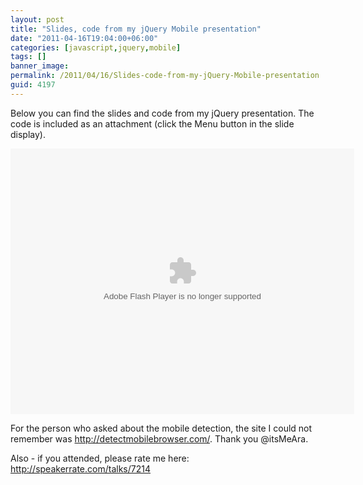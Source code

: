 ```yaml
---
layout: post
title: "Slides, code from my jQuery Mobile presentation"
date: "2011-04-16T19:04:00+06:00"
categories: [javascript,jquery,mobile]
tags: []
banner_image: 
permalink: /2011/04/16/Slides-code-from-my-jQuery-Mobile-presentation
guid: 4197
---
```


Below you can find the slides and code from my jQuery presentation. The code is included as an attachment (click the Menu button in the slide display).
<p/>
<object height="425" width="550"><param name="movie" value="http://slidesix.com/viewer/SlideSixViewer.swf?alias=Introduction-to-jQuery-Mobile" /><param name="menu" value="false"/><param name="scale" value="noScale"/><param name="allowFullScreen" value="true"/><param name="allowScriptAccess" value="always" /><param value="transparent" name="wmode" /><param value="quality" name="best" /><embed src="http://slidesix.com/viewer/SlideSixViewer.swf?alias=Introduction-to-jQuery-Mobile" allowscriptaccess="always" allowFullScreen="true" height="425" width="550" type="application/x-shockwave-flash" wmode="transparent" quality="best" /></object>
<p/>

For the person who asked about the mobile detection, the site I could not remember was <a href="http://detectmobilebrowser.com/">http://detectmobilebrowser.com/</a>. Thank you @itsMeAra.
<p/>

Also - if you attended, please rate me here: <a href="http://speakerrate.com/talks/7214">http://speakerrate.com/talks/7214</a>